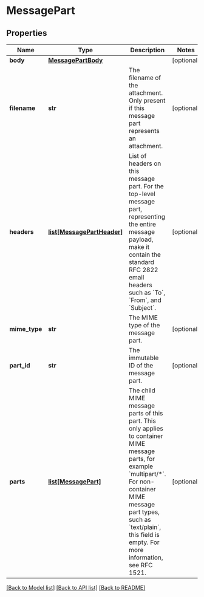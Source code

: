 # MessagePart

## Properties
Name | Type | Description | Notes
------------ | ------------- | ------------- | -------------
**body** | [**MessagePartBody**](MessagePartBody.md) |  | [optional] 
**filename** | **str** | The filename of the attachment. Only present if this message part represents an attachment. | [optional] 
**headers** | [**list[MessagePartHeader]**](MessagePartHeader.md) | List of headers on this message part. For the top-level message part, representing the entire message payload, make it contain the standard RFC 2822 email headers such as &#x60;To&#x60;, &#x60;From&#x60;, and &#x60;Subject&#x60;. | [optional] 
**mime_type** | **str** | The MIME type of the message part. | [optional] 
**part_id** | **str** | The immutable ID of the message part. | [optional] 
**parts** | [**list[MessagePart]**](MessagePart.md) | The child MIME message parts of this part. This only applies to container MIME message parts, for example &#x60;multipart/*&#x60;. For non- container MIME message part types, such as &#x60;text/plain&#x60;, this field is empty. For more information, see RFC 1521. | [optional] 

[[Back to Model list]](../README.md#documentation-for-models) [[Back to API list]](../README.md#documentation-for-api-endpoints) [[Back to README]](../README.md)

